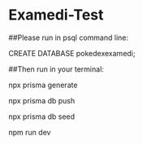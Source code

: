 # Examedi-Test

##Please run in psql command line:
  
  CREATE DATABASE pokedexexamedi;
 
##Then run in your terminal:
  
  npx prisma generate
  
  npx prisma db push
  
  npx prisma db seed
  
  npm run dev

